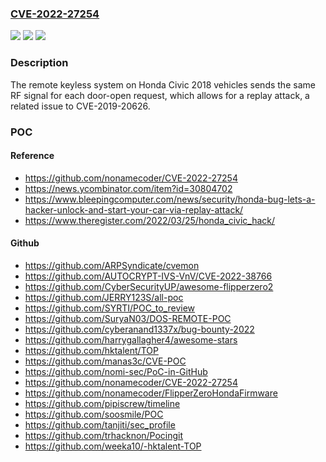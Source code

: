 ### [CVE-2022-27254](https://cve.mitre.org/cgi-bin/cvename.cgi?name=CVE-2022-27254)
![](https://img.shields.io/static/v1?label=Product&message=n%2Fa&color=blue)
![](https://img.shields.io/static/v1?label=Version&message=n%2Fa&color=blue)
![](https://img.shields.io/static/v1?label=Vulnerability&message=n%2Fa&color=brighgreen)

### Description

The remote keyless system on Honda Civic 2018 vehicles sends the same RF signal for each door-open request, which allows for a replay attack, a related issue to CVE-2019-20626.

### POC

#### Reference
- https://github.com/nonamecoder/CVE-2022-27254
- https://news.ycombinator.com/item?id=30804702
- https://www.bleepingcomputer.com/news/security/honda-bug-lets-a-hacker-unlock-and-start-your-car-via-replay-attack/
- https://www.theregister.com/2022/03/25/honda_civic_hack/

#### Github
- https://github.com/ARPSyndicate/cvemon
- https://github.com/AUTOCRYPT-IVS-VnV/CVE-2022-38766
- https://github.com/CyberSecurityUP/awesome-flipperzero2
- https://github.com/JERRY123S/all-poc
- https://github.com/SYRTI/POC_to_review
- https://github.com/SuryaN03/DOS-REMOTE-POC
- https://github.com/cyberanand1337x/bug-bounty-2022
- https://github.com/harrygallagher4/awesome-stars
- https://github.com/hktalent/TOP
- https://github.com/manas3c/CVE-POC
- https://github.com/nomi-sec/PoC-in-GitHub
- https://github.com/nonamecoder/CVE-2022-27254
- https://github.com/nonamecoder/FlipperZeroHondaFirmware
- https://github.com/pipiscrew/timeline
- https://github.com/soosmile/POC
- https://github.com/tanjiti/sec_profile
- https://github.com/trhacknon/Pocingit
- https://github.com/weeka10/-hktalent-TOP

